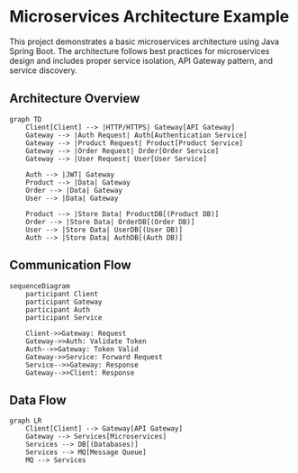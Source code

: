# Microservices Architecture Example

This project demonstrates a basic microservices architecture using Java Spring Boot. The architecture follows best practices for microservices design and includes proper service isolation, API Gateway pattern, and service discovery.

## Architecture Overview

```mermaid
graph TD
    Client[Client] --> |HTTP/HTTPS| Gateway[API Gateway]
    Gateway --> |Auth Request| Auth[Authentication Service]
    Gateway --> |Product Request| Product[Product Service]
    Gateway --> |Order Request| Order[Order Service]
    Gateway --> |User Request| User[User Service]
    
    Auth --> |JWT| Gateway
    Product --> |Data| Gateway
    Order --> |Data| Gateway
    User --> |Data| Gateway
    
    Product --> |Store Data| ProductDB[(Product DB)]
    Order --> |Store Data| OrderDB[(Order DB)]
    User --> |Store Data| UserDB[(User DB)]
    Auth --> |Store Data| AuthDB[(Auth DB)]
```



## Communication Flow

```mermaid
sequenceDiagram
    participant Client
    participant Gateway
    participant Auth
    participant Service
    
    Client->>Gateway: Request
    Gateway->>Auth: Validate Token
    Auth-->>Gateway: Token Valid
    Gateway->>Service: Forward Request
    Service-->>Gateway: Response
    Gateway-->>Client: Response
```

## Data Flow

```mermaid
graph LR
    Client[Client] --> Gateway[API Gateway]
    Gateway --> Services[Microservices]
    Services --> DB[(Databases)]
    Services --> MQ[Message Queue]
    MQ --> Services
``` 

